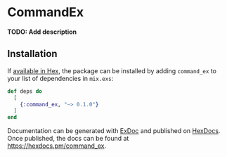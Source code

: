 # CommandEx

**TODO: Add description**

## Installation

If [available in Hex](https://hex.pm/docs/publish), the package can be installed
by adding `command_ex` to your list of dependencies in `mix.exs`:

```elixir
def deps do
  [
    {:command_ex, "~> 0.1.0"}
  ]
end
```

Documentation can be generated with [ExDoc](https://github.com/elixir-lang/ex_doc)
and published on [HexDocs](https://hexdocs.pm). Once published, the docs can
be found at <https://hexdocs.pm/command_ex>.

